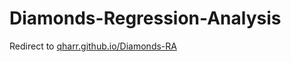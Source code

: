 # Diamonds-Regression-Analysis
Redirect to [qharr.github.io/Diamonds-RA](https://qharr.github.io/Diamonds-RA/)

